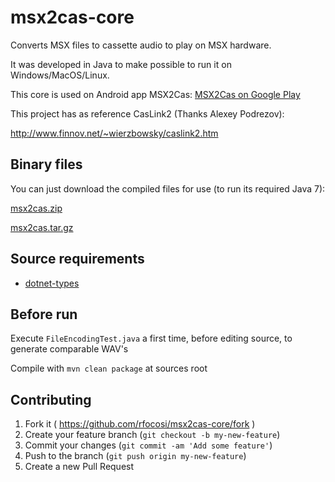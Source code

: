 # msx2cas-core
Converts MSX files to cassette audio to play on MSX hardware.

It was developed in Java to make possible to run it on Windows/MacOS/Linux.

This core is used on Android app MSX2Cas:
[MSX2Cas on Google Play](https://play.google.com/store/apps/details?id=br.com.dod.msx2cas)

This project has as reference CasLink2 (Thanks Alexey Podrezov):

http://www.finnov.net/~wierzbowsky/caslink2.htm

## Binary files

You can just download the compiled files for use (to run its required Java 7):

[msx2cas.zip](https://github.com/rfocosi/msx2cas-core/releases/download/v1.0.0/msx2cas.zip)

[msx2cas.tar.gz](https://github.com/rfocosi/msx2cas-core/releases/download/v1.0.0/msx2cas.tar.gz)

## Source requirements

- [dotnet-types](https://github.com/rfocosi/dotnet-types)

## Before run

Execute `FileEncodingTest.java` a first time, before editing source, to generate comparable WAV's

Compile with `mvn clean package` at sources root

## Contributing

1. Fork it ( https://github.com/rfocosi/msx2cas-core/fork )
2. Create your feature branch (`git checkout -b my-new-feature`)
3. Commit your changes (`git commit -am 'Add some feature'`)
4. Push to the branch (`git push origin my-new-feature`)
5. Create a new Pull Request

